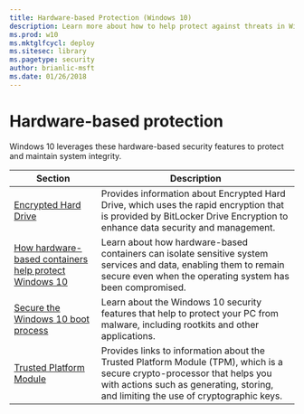 ```yaml
---
title: Hardware-based Protection (Windows 10)
description: Learn more about how to help protect against threats in Windows 10 and Windows 10 Mobile.
ms.prod: w10
ms.mktglfcycl: deploy
ms.sitesec: library
ms.pagetype: security
author: brianlic-msft
ms.date: 01/26/2018
---
```


# Hardware-based protection

Windows 10 leverages these hardware-based security features to protect and maintain system integrity.

| Section | Description |
|-|-|
| [Encrypted Hard Drive](encrypted-hard-drive.md) | Provides information about Encrypted Hard Drive, which uses the rapid encryption that is provided by BitLocker Drive Encryption to enhance data security and management.|
|[How hardware-based containers help protect Windows 10](how-hardware-based-containers-help-protect-windows.md) |Learn about how hardware-based containers can isolate sensitive system services and data, enabling them to remain secure even when the operating system has been compromised.|
|[Secure the Windows 10 boot process](secure-the-windows-10-boot-process.md) |Learn about the Windows 10 security features that help to protect your PC from malware, including rootkits and other applications.|
| [Trusted Platform Module](tpm/trusted-platform-module-top-node.md)| Provides links to information about the Trusted Platform Module (TPM), which is a secure crypto-processor that helps you with actions such as generating, storing, and limiting the use of cryptographic keys. |
